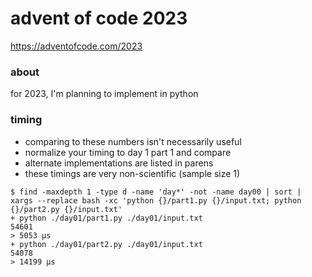 advent of code 2023
===================

https://adventofcode.com/2023

### about

for 2023, I'm planning to implement in python

### timing

- comparing to these numbers isn't necessarily useful
- normalize your timing to day 1 part 1 and compare
- alternate implementations are listed in parens
- these timings are very non-scientific (sample size 1)

```console
$ find -maxdepth 1 -type d -name 'day*' -not -name day00 | sort | xargs --replace bash -xc 'python {}/part1.py {}/input.txt; python {}/part2.py {}/input.txt'
+ python ./day01/part1.py ./day01/input.txt
54601
> 5053 μs
+ python ./day01/part2.py ./day01/input.txt
54078
> 14199 μs
```
